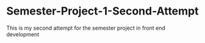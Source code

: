 # Semester-Project-1-Second-Attempt
This is my second attempt for the semester project in front end development
